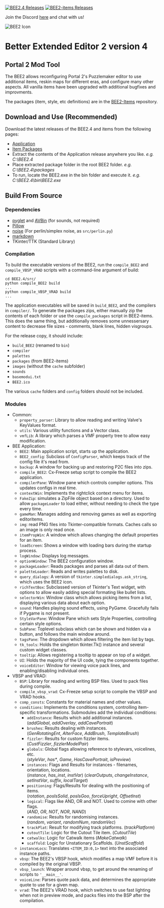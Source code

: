 [![BEE2.4 Releases](https://img.shields.io/github/downloads/BEEmod/BEE2.4/total.svg?label=App)](https://github.com/BEEmod/BEE2.4/releases)
[![BEE2-items Releases](https://img.shields.io/github/downloads/BEEmod/BEE2-items/total.svg?label=Packages)](https://github.com/BEEmod/BEE2-items/releases)

Join the Discord [here](https://discordapp.com/channels/293435914598744064/293443271731052544) and chat with us!


![BEE2 Icon](https://raw.githubusercontent.com/BEEmod/BEE2.4/master/bee2.ico)
# Better Extended Editor 2 version 4 #
## Portal 2  Mod Tool
The BEE2 allows reconfiguring Portal 2's Puzzlemaker editor to use additional items, reskin maps for
different eras, and configure many other aspects. All vanilla items have been upgraded with additional
bugfixes and improvments.

The packages (item, style, etc definitions) are in the [BEE2-Items](https://github.com/BEEmod/BEE2-items) repository.

## Download and Use (Recommended)
Download the latest releases of the BEE2.4 and items from the following pages:
- [Application](https://github.com/BEEmod/BEE2.4/releases)
- [Item Packages](https://github.com/BEEmod/BEE2-items/releases)
- Extract the contents of the Application release anywhere you like. _e.g. C:\BEE2.4_
- Place extracted package folder in the root BEE2 folder. _e.g. C:\BEE2.4\packages_
- To run, locate the BEE2.exe in the bin folder and execute it. _e.g. C:\BEE2.4\bin\BEE2.exe_

## Build From Source ##
### Dependencies ###
- [pyglet](https://bitbucket.org/pyglet/pyglet/wiki/Home) and [AVBin](http://avbin.github.io/AVbin/Home/Home.html) (for sounds, not required)
- [Pillow](https://python-pillow.github.io/)
- [noise](https://pypi.python.org/pypi/noise/)  (For perlin/simplex noise, as `src/perlin.py`)
- [markdown](https://pythonhosted.org/Markdown/)
- TKinter/TTK (Standard Library)

### Compilation ###
To build the executable versions of the BEE2, run the `compile_BEE2` and `compile_VBSP_VRAD` scripts with a command-line
argument of build:

    cd BEE2.4/src/
	python compile_BEE2 build
	...
	python compile_VBSP_VRAD build
	...

The application executables will be saved in `build_BEE2`, and the compilers in `compiler/`. To generate the packages
zips, either manually zip the contents of each folder or use the `compile_packages` script in BEE2-items. This does the same thing, but additionally removes some unnessersary content to decrease file sizes - comments, blank lines, hidden visgroups.

For the release copy, it should include:

* `build_BEE2` (renamed to `bin`)
* `compiler`
* `palettes`
* `packages` (from BEE2-items)
* `images` (without the `cache` subfolder)
* `sounds`
* `basemodui.txt`
* `BEE2.ico`

The various `cache` folders and `config` folders should not be included.

### Modules ###
- Common:
	- `property_parser`: Library to allow reading and writing Valve's KeyValues format.
	- `utils`: Various utility functions and a Vector class.
	- `vmfLib`: A library which parses a VMF property tree to allow easy modification.
- BEE Application:
	- `BEE2`: Main application script, starts up the application.
	- `BEE2_config`: Subclass of `ConfigParser`, which keeps track of the config file it's read from.
	- `backup`: A window for backing up and restoring P2C files into zips.
	- `compile_BEE2`: Cx-Freeze setup script to compile the BEE2 application.
	- `compilerPane`: Window pane which controls compiler options. This updates configs in real time.
	- `contextWin`: Implements the rightclick context menu for items.
	- `FakeZip`: simulates a ZipFile object based on a directory. Used to allow `packageLoader` to load either, without needing to check the type every time.
	- `gameMan`: Manages adding and removing games as well as exporting editoritems.
	- `img`: read PNG files into Tkinter-compatible formats. Caches calls so an image is only read once.
	- `itemPropWin`: A window which allows changing the default properties for an item.
	- `loadScreen`: Shows a window with loading bars during the startup process.
	- `logWindow`: Displays log messages.
	- `optionWindow`: The BEE2 configuration window.
	- `packageLoader`: Reads packages and parses all data out of them.
	- `paletteLoader`: Reads and writes palettes to disk.
	- `query_dialogs`: A version of `tkinter.simpledialogs.ask_string`, which uses the BEE2 icon.
	- `richTextBox`: Subclassed version of Tkinter's Text widget, with options to allow easily adding special formating like bullet lists.
	- `selectorWin`: Window class which allows picking items from a list, displaying various data about each option.
	- `sound`: Handles playing sound effects, using PyGame. Gracefully fails if Pygame is not present.
	- `StyleVarPane`: Window Pane which sets Style Properties, controlling certain style options.
	- `SubPane`: Toplevel subclass which can be shown and hidden via a button, and follows the main window around.
	- `tagsPane`: The dropdown which allows filtering the item list by tags.
	- `tk_tools`: Holds the singleton tkinter.Tk() instance and several custom widget classes.
	- `tooltip`: Allows registering a tooltip to appear on top of a widget.
	- `UI`: Holds the majority of the UI code, tying the components together.
	- `voiceEditor`: Window for viewing voice pack lines, and enabling/disabling individual ones.
- VBSP and VRAD:
	- `BSP`: Library for reading and writing BSP files. Used to pack files during compile.
	- `compile_vbsp_vrad`: Cx-Freeze setup script to compile the VBSP and VRAD hooks.
	- `comp_consts`: Constants for material names and other values.
	- `conditions`: Implements the conditions system, controlling item-specific transformations.
	    Submodules add the individual conditions:
	    - `addInstance`: Results which add additional instances.  
	        (_addGlobal_, _addOverlay_, _addCavePortrait_)
		- `brushes`: Results dealing with instances.  
			(_GenRotatingEnt_, _AlterFace_, _AddBrush_, _TemplateBrush_)
		- `fizzler`: Results for custom fizzler items.  
			(_CustFizzler_, _fizzlerModelPair_)
	    - `globals`: Global flags allowing reference to stylevars, voicelines, etc.  
	        (_styleVar_, _has*_, _Game_, _HasCavePortrait_, _isPreview_)
	    - `instances`: Flags and Results for instances - filenames, orientation, locations.  
	        (_instance_, _has\_inst_, _instVar_)
			(_clearOutputs_, _changeInstance_, _setInstVar_, _suffix_,  _localTarget_)
		- `positioning`: Flags/Results for dealing with the positioning of items.  
			(_rotation_, _posIsSolid_, _posIsGoo_, _forceUpright_, _OffsetInst_)
	    - `logical`: Flags like AND, OR and NOT. Used to comine with other flags.  
	        (_AND_, _OR_, _NOT_, _NOR_, _NAND_)
		- `randomise`: Results for randomising instances.  
			(_random_, _variant_, _randomNum_, _randomVec_)
		- `trackPlat`: Result for modifying track platforms. (_trackPlatform_)
	    - `cutoutTile`: Logic for the Cutout Tile item. (_CutoutTile_)
		- `catwalks`: Logic for Catwalk items (_MakeCatwalk_)
		- `scaffold`: Logic for Unstationary Scaffolds. (_UnstScaffold_)
	- `instanceLocs`: Translates `<ITEM_ID:0,1>` text into the associated instance paths.
	- `vbsp`: The BEE2's VBSP hook, which modifies a map VMF before it is compiled by the original VBSP.
	- `vbsp_launch`: Wrapper around vbsp, to get around the renaming of scripts to `'__main__'`.
	- `voiceLine`: Parses quote pack data, and determines the appropriate quote to use for a given map.
	- `vrad`: The BEE2's VRAD hook, which switches to use fast lighting when not in preview mode, and packs files into the BSP after the compilation.
